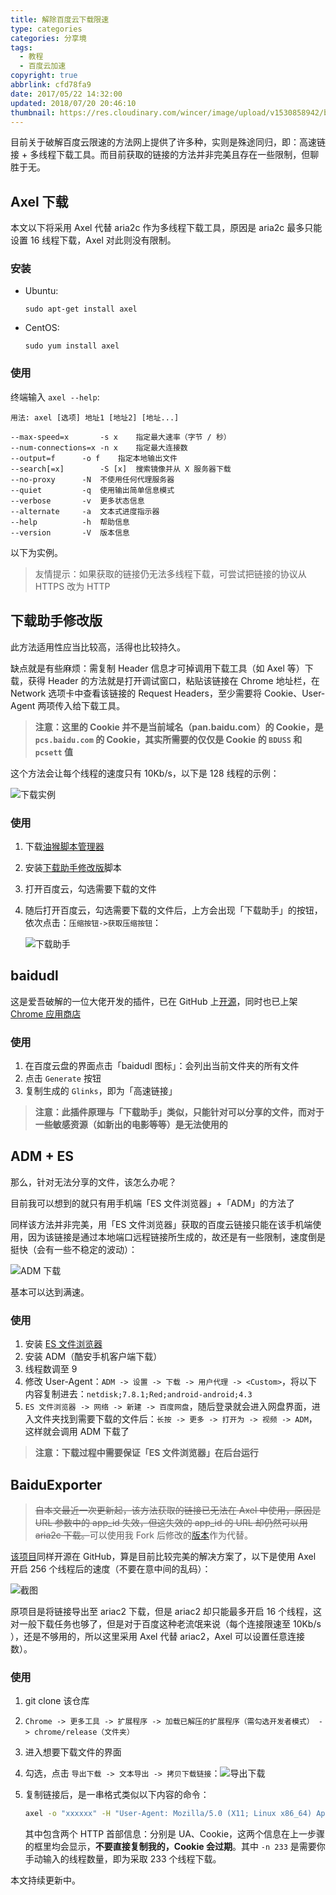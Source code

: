 ```yaml
---
title: 解除百度云下载限速
type: categories
categories: 分享境
tags:
  - 教程
  - 百度云加速
copyright: true
abbrlink: cfd78fa9
date: 2017/05/22 14:32:00
updated: 2018/07/20 20:46:10
thumbnail: https://res.cloudinary.com/wincer/image/upload/v1530858942/blog/baiduyun_accelerate/cover.png
---
```


目前关于破解百度云限速的方法网上提供了许多种，实则是殊途同归，即：高速链接 + 多线程下载工具。而目前获取的链接的方法并非完美且存在一些限制，但聊胜于无。

<!-- more -->

## Axel 下载

本文以下将采用 Axel 代替 aria2c 作为多线程下载工具，原因是 aria2c 最多只能设置 16 线程下载，Axel 对此则没有限制。

### 安装

- Ubuntu:

  ```
  sudo apt-get install axel
  ```
- CentOS:

  ```
  sudo yum install axel
  ```

### 使用

终端输入 `axel --help`:

```
用法: axel [选项] 地址1 [地址2] [地址...]

--max-speed=x		-s x	指定最大速率（字节 / 秒）
--num-connections=x	-n x	指定最大连接数
--output=f		-o f	指定本地输出文件
--search[=x]		-S [x]	搜索镜像并从 X 服务器下载
--no-proxy		-N	不使用任何代理服务器
--quiet			-q	使用输出简单信息模式
--verbose		-v	更多状态信息
--alternate		-a	文本式进度指示器
--help			-h	帮助信息
--version		-V	版本信息
```

以下为实例。

> 友情提示：如果获取的链接仍无法多线程下载，可尝试把链接的协议从 HTTPS 改为 HTTP

## 下载助手修改版

此方法适用性应当比较高，活得也比较持久。

缺点就是有些麻烦：需复制 Header 信息才可掉调用下载工具（如 Axel 等）下载，获得 Header 的方法就是打开调试窗口，粘贴该链接在 Chrome 地址栏，在 Network 选项卡中查看该链接的 Request Headers，至少需要将 Cookie、User-Agent 两项传入给下载工具。

> **注意：这里的 Cookie 并不是当前域名（pan.baidu.com）的 Cookie，是 `pcs.baidu.com` 的 Cookie，其实所需要的仅仅是 Cookie 的 `BDUSS` 和 `pcsett` 值**

这个方法会让每个线程的速度只有 10Kb/s，以下是 128 线程的示例：

![下载实例](https://res.cloudinary.com/wincer/image/upload/v1530843976/blog/baiduyun_accelerate/thread_sample.png)

### 使用

1. 下载[油猴脚本管理器](http://tampermonkey.net/)

2. 安装[下载助手修改版](https://greasyfork.org/zh-CN/scripts/39776)脚本

3. 打开百度云，勾选需要下载的文件

4. 随后打开百度云，勾选需要下载的文件后，上方会出现「下载助手」的按钮，依次点击：`压缩按钮->获取压缩按钮`：

   ![下载助手](https://res.cloudinary.com/wincer/image/upload/v1530844040/blog/baiduyun_accelerate/assistant.png)



## baidudl

这是爱吾破解的一位大佬开发的插件，已在 GitHub 上[开源](https://github.com/Kyle-Kyle/baidudl)，同时也已上架 [Chrome 应用商店](https://chrome.google.com/webstore/detail/baidudl/lflnkcmjnhfedgibjackiibmcdnnoadb)

### 使用

1. 在百度云盘的界面点击「baidudl 图标」：会列出当前文件夹的所有文件
2. 点击 `Generate` 按钮
3. 复制生成的 `Glinks`，即为「高速链接」

> **注意：此插件原理与「下载助手」类似，只能针对可以分享的文件，而对于一些敏感资源（如新出的电影等等）是无法使用的**

## ADM + ES

那么，针对无法分享的文件，该怎么办呢？

目前我可以想到的就只有用手机端「ES 文件浏览器」+「ADM」的方法了

同样该方法并非完美，用「ES 文件浏览器」获取的百度云链接只能在该手机端使用，因为该链接是通过本地端口远程链接所生成的，故还是有一些限制，速度倒是挺快（会有一些不稳定的波动）：

![ADM 下载](https://res.cloudinary.com/wincer/image/upload/v1530844066/blog/baiduyun_accelerate/adm.png)

基本可以达到满速。

### 使用

1. 安装 [ES 文件浏览器](https://www.coolapk.com/apk/com.estrongs.android.pop)
2. 安装 ADM（酷安手机客户端下载）
3. 线程数调至 9
4. 修改 User-Agent：`ADM -> 设置 -> 下载 -> 用户代理 -> <Custom>`，将以下内容复制进去：`netdisk;7.8.1;Red;android-android;4.3`
5. `ES 文件浏览器 -> 网络 -> 新建 -> 百度网盘`，随后登录就会进入网盘界面，进入文件夹找到需要下载的文件后：`长按 -> 更多 -> 打开为 -> 视频 -> ADM`，这样就会调用 ADM 下载了

> **注意：下载过程中需要保证「ES 文件浏览器」在后台运行**

## BaiduExporter

> ~~自本文最近一次更新起，该方法获取的链接已无法在 Axel 中使用，原因是 URL 参数中的 app_id 失效，但这失效的 app_id 的 URL 却仍然可以用 aria2c 下载。~~可以使用我 Fork 后修改的[版本](https://github.com/WincerChan/BaiduExporter)作为代替。

[该项目](https://github.com/acgotaku/BaiduExporter)同样开源在 GitHub，算是目前比较完美的解决方案了，以下是使用 Axel 开启 256 个线程后的速度（不要在意中间的乱码）：

![截图](https://res.cloudinary.com/wincer/image/upload/v1530844096/blog/baiduyun_accelerate/axel.png)

原项目是将链接导出至 ariac2 下载，但是 ariac2 却只能最多开启 16 个线程，这对一般下载任务也够了，但是对于百度这种老流氓来说（每个连接限速至 10Kb/s ），还是不够用的，所以这里采用 Axel 代替 ariac2，Axel 可以设置任意连接数）。

### 使用

1. git clone 该仓库

2. `Chrome -> 更多工具 -> 扩展程序 -> 加载已解压的扩展程序（需勾选开发者模式） -> chrome/release（文件夹）`

3. 进入想要下载文件的界面

4. 勾选，点击 `导出下载 -> 文本导出 -> 拷贝下载链接`：![导出下载](https://res.cloudinary.com/wincer/image/upload/v1530844131/blog/baiduyun_accelerate/export.png)

5. 复制链接后，是一串格式类似以下内容的命令：

   ```bash
   axel -o "xxxxxx" -H "User-Agent: Mozilla/5.0 (X11; Linux x86_64) AppleWebKit/537.36 (KHTML, like Gecko) Chrome/63.0.3239.132 Safari/537.36" -H "Cookie: BDUSS=9aRnpJYjF-THlHUbbjxkTYUnjk^&8naddR2NscTF-cFZJVWV3cDBvVkVaeHpHOFNJcXRhQVFBQUFBJCQAAAAAAAAAAAEAAADvjlIvY3cwODI5OQAAAAAAAAAAAAAAAAAAAAAAAAAAAAAAAAAAAAAAAAAAAAAAAAAAAAAAAAAAAAAAAAAAAAAAAAAAABKVg1oSlYNaS0; pcsett=4789643579-hukfa445465a15156c1515a5f12cxzw4" "URL" -n 233
   ```

   其中包含两个 HTTP 首部信息：分别是 UA、Cookie，这两个信息在上一步骤的框里均会显示，**不要直接复制我的，Cookie 会过期**。其中 `-n 233` 是需要你手动输入的线程数量，即为采取 233 个线程下载。

本文持续更新中。
